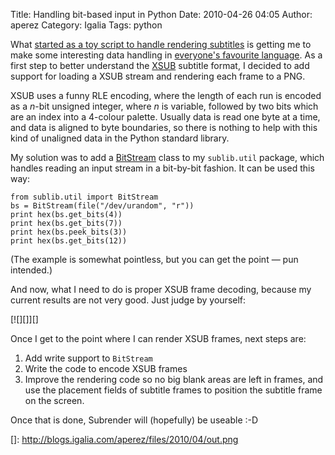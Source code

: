 Title: Handling bit-based input in Python
Date: 2010-04-26 04:05
Author: aperez
Category: Igalia
Tags: python

What [started as a toy script to handle rendering subtitles][] is
getting me to make some interesting data handling in [everyone's
favourite language][]. As a first step to better understand the [XSUB][]
subtitle format, I decided to add support for loading a XSUB stream and
rendering each frame to a PNG.

XSUB uses a funny RLE encoding, where the length of each run is encoded
as a *n*-bit unsigned integer, where *n* is variable, followed by two
bits which are an index into a 4-colour palette. Usually data is read
one byte at a time, and data is aligned to byte boundaries, so there is
nothing to help with this kind of unaligned data in the Python standard
library.

My solution was to add a [BitStream][] class to my `sublib.util`
package, which handles reading an input stream in a bit-by-bit fashion.
It can be used this way:

    from sublib.util import BitStream
    bs = BitStream(file("/dev/urandom", "r"))
    print hex(bs.get_bits(4))
    print hex(bs.get_bits(7))
    print hex(bs.peek_bits(3))
    print hex(bs.get_bits(12))

(The example is somewhat pointless, but you can get the point — pun
intended.)

And now, what I need to do is proper XSUB frame decoding, because my
current results are not very good. Just judge by yourself:

[![][]][]

Once I get to the point where I can render XSUB frames, next steps are:

1.  Add write support to `BitStream`
2.  Write the code to encode XSUB frames
3.  Improve the rendering code so no big blank areas are left in frames,
    and use the placement fields of subtitle frames to position the
    subtitle frame on the screen.

Once that is done, Subrender will (hopefully) be useable :-D

  [started as a toy script to handle rendering subtitles]: http://blogs.igalia.com/aperez/2010/04/surrender-to-subrender/
  [everyone's favourite language]: http://www.python.org
  [XSUB]: http://wiki.multimedia.cx/index.php?title=XSUB
  [BitStream]: http://gitorious.org/scripts/subrender/blobs/master/sublib/util.py#line82
  []: http://blogs.igalia.com/aperez/files/2010/04/out.png
